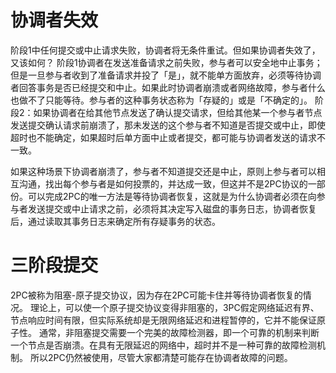 # 协调者失效
阶段1中任何提交或中止请求失败，协调者将无条件重试。但如果协调者失效了，又该如何？
阶段1协调者在发送准备请求之前失败，参与者可以安全地中止事务；但是一旦参与者收到了准备请求并投了「是」，就不能单方面放弃，必须等待协调者回答事务是否已经提交和中止。如果此时协调者崩溃或者网络故障，参与者什么也做不了只能等待。参与者的这种事务状态称为「存疑的」或是「不确定的」。
阶段2：如果协调者在给其他节点发送了确认提交请求，但给其他某一个参与者节点发送提交确认请求前崩溃了，那未发送的这个参与者不知道是否提交或中止，即使超时也不能确定，如果超时后单方面中止或者提交，都可能与协调者发送的请求不一致。

如果这种场景下协调者崩溃了，参与者不知道提交还是中止，原则上参与者可以相互沟通，找出每个参与者是如何投票的，并达成一致，但这并不是2PC协议的一部份。可以完成2PC的唯一方法是等待协调者恢复，这就是为什么协调者必须在向参与者发送提交或中止请求之前，必须将其决定写入磁盘的事务日志，协调者恢复后，通过读取其事务日志来确定所有存疑事务的状态。

# 三阶段提交
2PC被称为阻塞-原子提交协议，因为存在2PC可能卡住并等待协调者恢复的情况。
理论上，可以使一个原子提交协议变得非阻塞的，3PC假定网络延迟有界、节点响应时间有限，但实际系统却是无限网络延迟和进程暂停的，它并不能保证原子性。
通常，非阻塞提交需要一个完美的故障检测器，即一个可靠的机制来判断一个节点是否崩溃。在具有无限延迟的网络中，超时并不是一种可靠的故障检测机制。
所以2PC仍然被使用，尽管大家都清楚可能存在协调者故障的问题。
